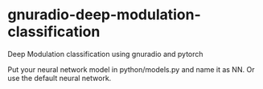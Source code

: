 # gnuradio-deep-modulation-classification
Deep Modulation classification using gnuradio and pytorch


Put your neural network model in python/models.py and name it as NN.
Or use the default neural network.
